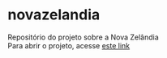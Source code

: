 # novazelandia
 Repositório do projeto sobre a Nova Zelândia
 <br>
 Para abrir o projeto, acesse <a target="_blank" href="https://remotelucc.github.io/novazelandia">este link</a>